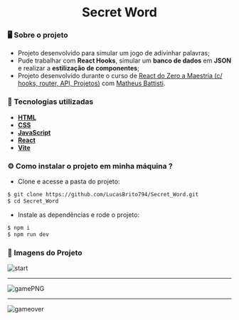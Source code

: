 <div align = "center">
    <h1>Secret Word</h1>
</div>

### 🖥 Sobre o projeto
- Projeto desenvolvido para simular um jogo de adivinhar palavras;
- Pude trabalhar com **React Hooks**, simular um **banco de dados** em **JSON** e realizar a **estilização de componentes**;   
- Projeto desenvolvido durante o curso de [React do Zero a Maestria (c/ hooks, router, API, Projetos)](https://www.udemy.com/course/react-do-zero-a-maestria-c-hooks-router-api-projetos/) com [Matheus Battisti](https://github.com/matheusbattisti/).

### 🌟 Tecnologias utilizadas
- [**HTML**](https://developer.mozilla.org/en-US/docs/Web/HTML)
- [**CSS**](https://developer.mozilla.org/en-US/docs/Web/CSS)
- [**JavaScript**](https://developer.mozilla.org/en-US/docs/Web/JavaScript)
- [**React**](https://react.dev/)
- [**Vite**](https://pt.vitejs.dev/guide/)

### ⚙️ Como instalar o projeto em minha máquina ?
- Clone e acesse a pasta do projeto:
```bash
$ git clone https://github.com/LucasBrito794/Secret_Word.git
$ cd Secret_Word
```
- Instale as dependências e rode o projeto:
```bash
$ npm i
$ npm run dev
```

### 🎯 Imagens do Projeto
![start](https://github.com/LucasBrito794/Secret_Word/assets/78000311/11e7b35c-27bf-4054-ab0f-6e344465cafa)
<hr>

![gamePNG](https://github.com/LucasBrito794/Secret_Word/assets/78000311/5b655238-4866-4212-8b24-0f77f73b5585)
<hr>

![gameover](https://github.com/LucasBrito794/Secret_Word/assets/78000311/f4764edb-9f94-4e8c-8781-afe8b25faa95)


